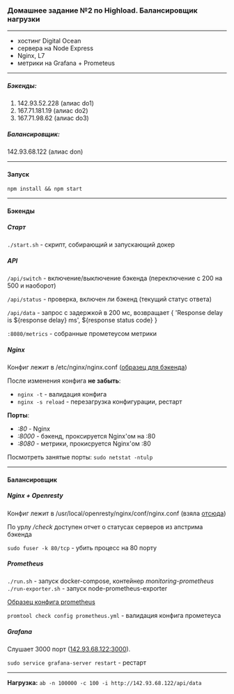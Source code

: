 ### Домашнее задание №2 по Highload. Балансировщик нагрузки

----------------------
* хостинг Digital Ocean
* сервера на Node Express
* Nginx, L7
* метрики на Grafana + Prometeus

----------------------
##### Бэкенды:
1. 142.93.52.228 (алиас do1)
2. 167.71.181.19 (алиас do2)
3. 167.71.98.62 (алиас do3)

##### Балансировщик:
142.93.68.122 (алиас don)

----------------------
#### Запуск

`npm install && npm start`

----------------------
#### Бэкенды

##### Старт
 
 `./start.sh` - скрипт, собирающий и запускающий докер

##### API

`/api/switch` - включение/выключение бэкенда (переключение с 200 на 500 и наоборот)

`/api/status` - проверка, включен ли бэкенд (текущий статус ответа)

`/api/data` - запрос с задержкой в 200 мс, возвращает { 'Response delay is ${response delay} ms', ${response status code} }

`:8080/metrics` - собранные прометеусом метрики 

##### Nginx

Конфиг лежит в /etc/nginx/nginx.conf ([образец для бэкенда](/configs/backend/backend.conf))

После изменения конфига **не забыть**: 
* `nginx -t` - валидация конфига
* `nginx -s reload` - перезагрузка конфигурации, рестарт

**Порты**:

* *:80* - Nginx
* *:8000* - бэкенд, проксируется Nginx'ом на :80
* *:8080* - метрики, прокисруется Nginx'ом :80

Посмотреть занятые порты:
`sudo netstat -ntulp`

-----------

#### Балансировщик

##### Nginx + Openresty

Конфиг лежит в /usr/local/openresty/nginx/conf/nginx.conf (взяла [отсюда](https://github.com/openresty/lua-resty-upstream-healthcheck))


По урлу */check* доступен отчет о статусах серверов из апстрима бэкенда

`sudo fuser -k 80/tcp` - убить процесс на 80 порту

##### Prometheus
`./run.sh` - запуск docker-compose, контейнер *monitoring-prometheus*
`./run-exporter.sh` - запуск node-prometheus-exporter

[Образец конфига prometheus](/configs/balancer/prometheus.yml)

`promtool check config prometheus.yml` - валидация конфига прометеуса

##### Grafana

Слушает 3000 порт ([142.93.68.122:3000](http://142.93.68.122:3000)).

`sudo service grafana-server restart` - рестарт

-----------

**Нагрузка:** `ab -n 100000 -c 100 -i http://142.93.68.122/api/data`
